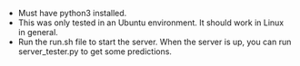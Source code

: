 - Must have python3 installed.
- This was only tested in an Ubuntu environment. It should work in Linux in general.
- Run the run.sh file to start the server. When the server is up, you can run server_tester.py to get some predictions.

